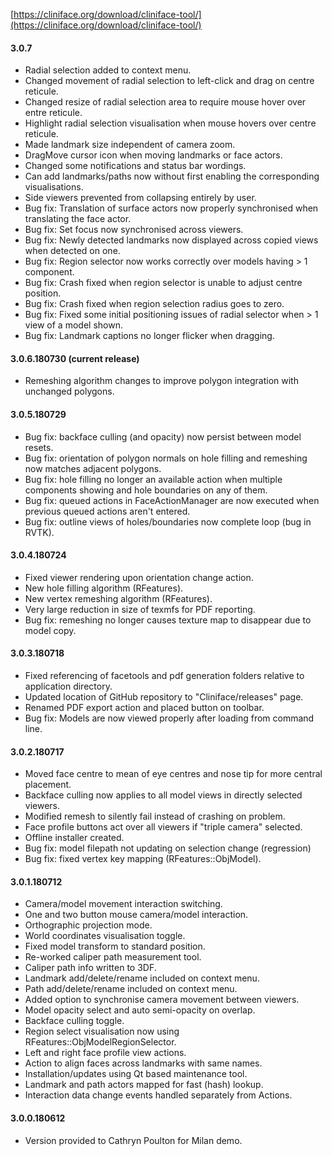 [https://cliniface.org/download/cliniface-tool/](https://cliniface.org/download/cliniface-tool/)

#### 3.0.7
- Radial selection added to context menu.
- Changed movement of radial selection to left-click and drag on centre reticule.
- Changed resize of radial selection area to require mouse hover over entre reticule.
- Highlight radial selection visualisation when mouse hovers over centre reticule.
- Made landmark size independent of camera zoom.
- DragMove cursor icon when moving landmarks or face actors.
- Changed some notifications and status bar wordings.
- Can add landmarks/paths now without first enabling the corresponding visualisations.
- Side viewers prevented from collapsing entirely by user.
- Bug fix: Translation of surface actors now properly synchronised when translating the face actor.
- Bug fix: Set focus now synchronised across viewers.
- Bug fix: Newly detected landmarks now displayed across copied views when detected on one.
- Bug fix: Region selector now works correctly over models having > 1 component.
- Bug fix: Crash fixed when region selector is unable to adjust centre position.
- Bug fix: Crash fixed when region selection radius goes to zero.
- Bug fix: Fixed some initial positioning issues of radial selector when > 1 view of a model shown.
- Bug fix: Landmark captions no longer flicker when dragging.

#### 3.0.6.180730 (current release)
- Remeshing algorithm changes to improve polygon integration with unchanged polygons.

#### 3.0.5.180729
- Bug fix: backface culling (and opacity) now persist between model resets.
- Bug fix: orientation of polygon normals on hole filling and remeshing now matches adjacent polygons.
- Bug fix: hole filling no longer an available action when multiple components showing and hole boundaries on any of them.
- Bug fix: queued actions in FaceActionManager are now executed when previous queued actions aren't entered.
- Bug fix: outline views of holes/boundaries now complete loop (bug in RVTK).

#### 3.0.4.180724
- Fixed viewer rendering upon orientation change action.
- New hole filling algorithm (RFeatures).
- New vertex remeshing algorithm (RFeatures).
- Very large reduction in size of texmfs for PDF reporting.
- Bug fix: remeshing no longer causes texture map to disappear due to model copy.

#### 3.0.3.180718
- Fixed referencing of facetools and pdf generation folders relative to application directory.
- Updated location of GitHub repository to "Cliniface/releases" page.
- Renamed PDF export action and placed button on toolbar.
- Bug fix: Models are now viewed properly after loading from command line.

#### 3.0.2.180717
- Moved face centre to mean of eye centres and nose tip for more central placement.
- Backface culling now applies to all model views in directly selected viewers.
- Modified remesh to silently fail instead of crashing on problem.
- Face profile buttons act over all viewers if "triple camera" selected.
- Offline installer created.
- Bug fix: model filepath not updating on selection change (regression)
- Bug fix: fixed vertex key mapping (RFeatures::ObjModel).

#### 3.0.1.180712
- Camera/model movement interaction switching.
- One and two button mouse camera/model interaction.
- Orthographic projection mode.
- World coordinates visualisation toggle.
- Fixed model transform to standard position.
- Re-worked caliper path measurement tool.
- Caliper path info written to 3DF.
- Landmark add/delete/rename included on context menu.
- Path add/delete/rename included on context menu.
- Added option to synchronise camera movement between viewers.
- Model opacity select and auto semi-opacity on overlap.
- Backface culling toggle.
- Region select visualisation now using RFeatures::ObjModelRegionSelector.
- Left and right face profile view actions.
- Action to align faces across landmarks with same names.
- Installation/updates using Qt based maintenance tool.
- Landmark and path actors mapped for fast (hash) lookup.
- Interaction data change events handled separately from Actions.

#### 3.0.0.180612
- Version provided to Cathryn Poulton for Milan demo.
